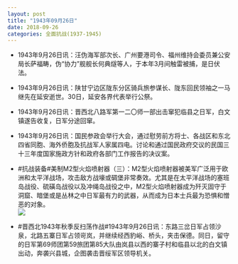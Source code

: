 ```yaml
---
layout: post
title: "1943年09月26日"
date: 2018-09-26
categories: 全面抗战(1937-1945)
---
```


<meta name="referrer" content="no-referrer" />

- 1943年9月26日讯：汪伪海军部次长、广州要港司令、福州维持会委员兼公安局长萨福畴，伪“协力”舰舰长何典燧等人，于本年3月间触雷被捕，是日伏法。 

- 1943年9月26日讯：陕甘宁边区陇东分区骑兵旅参谋长、陇东回民领袖之一马继先在延安逝世。30日，延安各界代表举行公祭。 

- 1943年9月26日讯：晋西北八路军第一二〇师一部出击窜犯临县之日军，白文镇遂告收复，日军分途回窜。 

- 1943年9月26日讯：国民参政会举行大会，通过慰劳前方将士、各战区和东北四省同胞、海外侨胞及抗战军人家属四电。讨论和通过国民政府交议的民国三十三年度国家施政方针和政府各部门工作报告的决议案。 

- #抗战装备#美制M2型火焰喷射器（三）：M2型火焰喷射器被美军广泛用于欧洲和太平洋战场，攻击敌方战壕或碉堡非常奏效。尤其是在太平洋战场的塞班岛战役、硫磺岛战役以及冲绳岛战役之中，M2型火焰喷射器成为歼灭固守于洞窟、暗堡或是丛林之中日军最有力的武器，从而成为日本士兵最为恐惧和憎恶的对象。 <br/><img src="https://wx4.sinaimg.cn/large/aca367d8ly1fvmpnyia3yj20go0z0111.jpg" />

- #晋西北1943年秋季反扫荡作战#1943年9月26日讯：东路三岔日军占领沙泉，北路五寨日军占领岢岚，并继续经西豹峪、桥头，夹击保德。同日，留守的日军第69师团第59旅团第85大队由岚县以西的寨子村和临县以北的白文镇出动，奔袭兴县城，企图袭击晋绥军区领导机关。 


